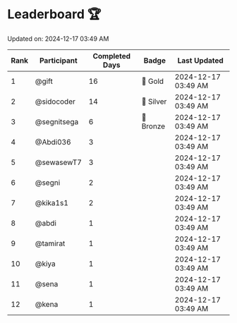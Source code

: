 # Leaderboard 🏆

Updated on: 2024-12-17 03:49 AM

| Rank | Participant       | Completed Days | Badge      | Last Updated         |
|------|-------------------|----------------|------------|----------------------|
| 1    | @gift             | 16             | 🏅 Gold     | 2024-12-17 03:49 AM |
| 2    | @sidocoder        | 14             | 🥈 Silver   | 2024-12-17 03:49 AM |
| 3    | @segnitsega       | 6              | 🥉 Bronze   | 2024-12-17 03:49 AM |
| 4    | @Abdi036          | 3              |            | 2024-12-17 03:49 AM |
| 5    | @sewasewT7        | 3              |            | 2024-12-17 03:49 AM |
| 6    | @segni            | 2              |            | 2024-12-17 03:49 AM |
| 7    | @kika1s1          | 2              |            | 2024-12-17 03:49 AM |
| 8    | @abdi             | 1              |            | 2024-12-17 03:49 AM |
| 9    | @tamirat          | 1              |            | 2024-12-17 03:49 AM |
| 10   | @kiya             | 1              |            | 2024-12-17 03:49 AM |
| 11   | @sena             | 1              |            | 2024-12-17 03:49 AM |
| 12   | @kena             | 1              |            | 2024-12-17 03:49 AM |
